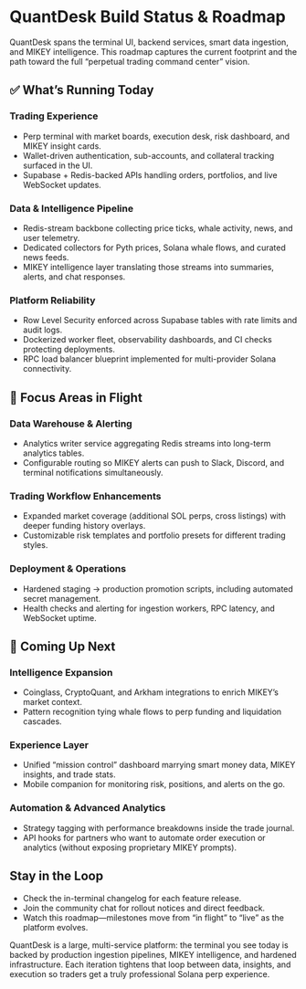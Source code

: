 # QuantDesk Build Status & Roadmap

QuantDesk spans the terminal UI, backend services, smart data ingestion, and MIKEY intelligence. This roadmap captures the current footprint and the path toward the full “perpetual trading command center” vision.

## ✅ What’s Running Today

### Trading Experience
- Perp terminal with market boards, execution desk, risk dashboard, and MIKEY insight cards.
- Wallet-driven authentication, sub-accounts, and collateral tracking surfaced in the UI.
- Supabase + Redis-backed APIs handling orders, portfolios, and live WebSocket updates.

### Data & Intelligence Pipeline
- Redis-stream backbone collecting price ticks, whale activity, news, and user telemetry.
- Dedicated collectors for Pyth prices, Solana whale flows, and curated news feeds.
- MIKEY intelligence layer translating those streams into summaries, alerts, and chat responses.

### Platform Reliability
- Row Level Security enforced across Supabase tables with rate limits and audit logs.
- Dockerized worker fleet, observability dashboards, and CI checks protecting deployments.
- RPC load balancer blueprint implemented for multi-provider Solana connectivity.

## 🚧 Focus Areas in Flight

### Data Warehouse & Alerting
- Analytics writer service aggregating Redis streams into long-term analytics tables.
- Configurable routing so MIKEY alerts can push to Slack, Discord, and terminal notifications simultaneously.

### Trading Workflow Enhancements
- Expanded market coverage (additional SOL perps, cross listings) with deeper funding history overlays.
- Customizable risk templates and portfolio presets for different trading styles.

### Deployment & Operations
- Hardened staging → production promotion scripts, including automated secret management.
- Health checks and alerting for ingestion workers, RPC latency, and WebSocket uptime.

## 🔮 Coming Up Next

### Intelligence Expansion
- Coinglass, CryptoQuant, and Arkham integrations to enrich MIKEY’s market context.
- Pattern recognition tying whale flows to perp funding and liquidation cascades.

### Experience Layer
- Unified “mission control” dashboard marrying smart money data, MIKEY insights, and trade stats.
- Mobile companion for monitoring risk, positions, and alerts on the go.

### Automation & Advanced Analytics
- Strategy tagging with performance breakdowns inside the trade journal.
- API hooks for partners who want to automate order execution or analytics (without exposing proprietary MIKEY prompts).

## Stay in the Loop

- Check the in-terminal changelog for each feature release.
- Join the community chat for rollout notices and direct feedback.
- Watch this roadmap—milestones move from “in flight” to “live” as the platform evolves.

QuantDesk is a large, multi-service platform: the terminal you see today is backed by production ingestion pipelines, MIKEY intelligence, and hardened infrastructure. Each iteration tightens that loop between data, insights, and execution so traders get a truly professional Solana perp experience.

